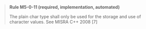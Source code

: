 > **Rule M5-0-11 (required, implementation, automated)**
>
> The plain char type shall only be used for the storage and use of
> character values.
> See MISRA C++ 2008 [7]

